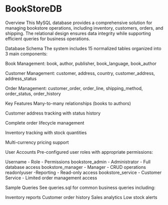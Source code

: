 # BookStoreDB
Overview
This MySQL database provides a comprehensive solution for managing bookstore operations, including inventory, customers, orders, and shipping. The relational design ensures data integrity while supporting efficient queries for business operations.

Database Schema
The system includes 15 normalized tables organized into 3 main components:

Book Management:
book, author, publisher, book_language, book_author

Customer Management:
customer, address, country, customer_address, address_status

Order Management:
customer_order, order_line, shipping_method, order_status, order_history

Key Features
Many-to-many relationships (books to authors)

Customer address tracking with status history

Complete order lifecycle management

Inventory tracking with stock quantities

Multi-currency pricing support

User Accounts
Pre-configured user roles with appropriate permissions:

Username -	Role	- Permissions
bookstore_admin - Administrator	- Full database access
bookstore_manager	- Manager	- CRUD operations
readonlyuser -Reporting -	Read-only access
bookstore_service	- Customer Service - 	Limited order management access

Sample Queries
See queries.sql for common business queries including:

Inventory reports
Customer order history
Sales analytics
Low stock alerts